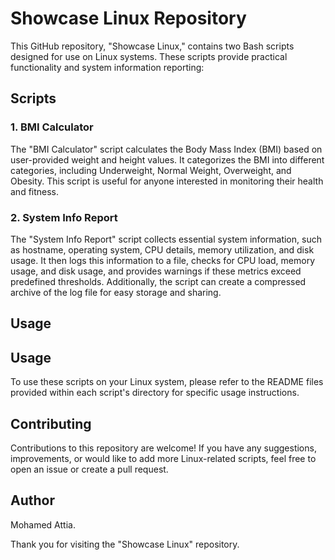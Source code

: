 # Showcase Linux Repository

This GitHub repository, "Showcase Linux," contains two Bash scripts designed for use on Linux systems. These scripts provide practical functionality and system information reporting:

## Scripts

### 1. BMI Calculator

The "BMI Calculator" script calculates the Body Mass Index (BMI) based on user-provided weight and height values. It categorizes the BMI into different categories, including Underweight, Normal Weight, Overweight, and Obesity. This script is useful for anyone interested in monitoring their health and fitness.

### 2. System Info Report

The "System Info Report" script collects essential system information, such as hostname, operating system, CPU details, memory utilization, and disk usage. It then logs this information to a file, checks for CPU load, memory usage, and disk usage, and provides warnings if these metrics exceed predefined thresholds. Additionally, the script can create a compressed archive of the log file for easy storage and sharing.

## Usage

## Usage

To use these scripts on your Linux system, please refer to the README files provided within each script's directory for specific usage instructions.

## Contributing

Contributions to this repository are welcome! If you have any suggestions, improvements, or would like to add more Linux-related scripts, feel free to open an issue or create a pull request.

## Author

Mohamed Attia.

Thank you for visiting the "Showcase Linux" repository. 
